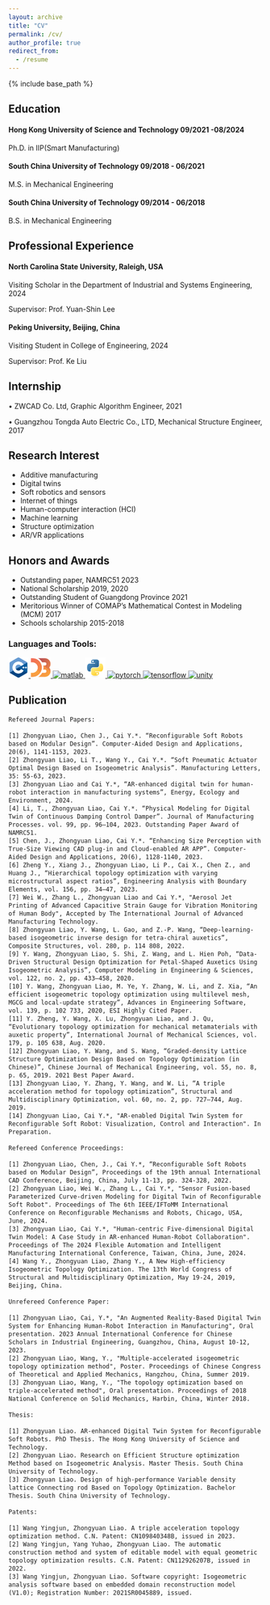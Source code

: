 ```yaml
---
layout: archive
title: "CV"
permalink: /cv/
author_profile: true
redirect_from:
  - /resume
---
```


{% include base_path %}

## Education
#### Hong Kong University of Science and Technology 09/2021 -08/2024
Ph.D. in IIP(Smart Manufacturing)

#### South China University of Technology	09/2018 - 06/2021

M.S. in Mechanical Engineering

#### South China University of Technology	09/2014 - 06/2018
B.S. in Mechanical Engineering

## Professional Experience

#### North Carolina State University, Raleigh, USA

Visiting Scholar in the Department of Industrial and Systems Engineering, 2024

Supervisor: Prof. Yuan-Shin Lee

#### Peking University, Beijing, China

Visiting Student in College of Engineering, 2024 

Supervisor: Prof. Ke Liu

## Internship

• ZWCAD Co. Ltd, Graphic Algorithm Engineer, 2021

• Guangzhou Tongda Auto Electric Co., LTD, Mechanical Structure Engineer, 2017

## Research Interest

- Additive manufacturing
- Digital twins 
- Soft robotics and sensors
- Internet of things
- Human-computer interaction (HCI)
- Machine learning
- Structure optimization
- AR/VR applications

## Honors and Awards

- Outstanding paper, NAMRC51 2023
- National Scholarship 2019, 2020
- Outstanding Student of Guangdong Province 2021
- Meritorious Winner of COMAP’s Mathematical Contest in Modeling (MCM) 2017
- Schools scholarship 2015-2018

<h3 align="left">Languages and Tools:</h3>
<p align="left"> <a href="https://www.w3schools.com/cpp/" target="_blank" rel="noreferrer"> <img src="https://raw.githubusercontent.com/devicons/devicon/master/icons/cplusplus/cplusplus-original.svg" alt="cplusplus" width="40" height="40"/> </a> <a href="https://d3js.org/" target="_blank" rel="noreferrer"> <img src="https://raw.githubusercontent.com/devicons/devicon/master/icons/d3js/d3js-original.svg" alt="d3js" width="40" height="40"/> </a> <a href="https://www.mathworks.com/" target="_blank" rel="noreferrer"> <img src="https://upload.wikimedia.org/wikipedia/commons/2/21/Matlab_Logo.png" alt="matlab" width="40" height="40"/> </a> <a href="https://www.python.org" target="_blank" rel="noreferrer"> <img src="https://raw.githubusercontent.com/devicons/devicon/master/icons/python/python-original.svg" alt="python" width="40" height="40"/> </a> <a href="https://pytorch.org/" target="_blank" rel="noreferrer"> <img src="https://www.vectorlogo.zone/logos/pytorch/pytorch-icon.svg" alt="pytorch" width="40" height="40"/> </a> <a href="https://www.tensorflow.org" target="_blank" rel="noreferrer"> <img src="https://www.vectorlogo.zone/logos/tensorflow/tensorflow-icon.svg" alt="tensorflow" width="40" height="40"/> </a> <a href="https://unity.com/" target="_blank" rel="noreferrer"> <img src="https://www.vectorlogo.zone/logos/unity3d/unity3d-icon.svg" alt="unity" width="40" height="40"/> </a> </p>

## Publication

```
Refereed Journal Papers:

[1] Zhongyuan Liao, Chen J., Cai Y.*. “Reconfigurable Soft Robots based on Modular Design”. Computer-Aided Design and Applications, 20(6), 1141-1153, 2023.
[2] Zhongyuan Liao, Li T., Wang Y., Cai Y.*. “Soft Pneumatic Actuator Optimal Design Based on Isogeometric Analysis”. Manufacturing Letters, 35: 55-63, 2023.
[3] Zhongyuan Liao and Cai Y.*, “AR-enhanced digital twin for human-robot interaction in manufacturing systems”, Energy, Ecology and Environment, 2024.
[4] Li, T., Zhongyuan Liao, Cai Y.*. “Physical Modeling for Digital Twin of Continuous Damping Control Damper”. Journal of Manufacturing Processes. vol. 99, pp. 96–104, 2023. Outstanding Paper Award of NAMRC51.
[5] Chen, J., Zhongyuan Liao, Cai Y.*. “Enhancing Size Perception with True-Size Viewing CAD plug-in and Cloud-enabled AR APP”. Computer-Aided Design and Applications, 20(6), 1128-1140, 2023.
[6] Zheng Y., Xiang J., Zhongyuan Liao, Li P., Cai X., Chen Z., and Huang J., “Hierarchical topology optimization with varying microstructural aspect ratios”, Engineering Analysis with Boundary Elements, vol. 156, pp. 34–47, 2023.
[7] Wei W., Zhang L., Zhongyuan Liao and Cai Y.*, "Aerosol Jet Printing of Advanced Capacitive Strain Gauge for Vibration Monitoring of Human Body", Accepted by The International Journal of Advanced Manufacturing Technology.
[8] Zhongyuan Liao, Y. Wang, L. Gao, and Z.-P. Wang, “Deep-learning-based isogeometric inverse design for tetra-chiral auxetics”, Composite Structures, vol. 280, p. 114 808, 2022.
[9] Y. Wang, Zhongyuan Liao, S. Shi, Z. Wang, and L. Hien Poh, “Data-Driven Structural Design Optimization for Petal-Shaped Auxetics Using Isogeometric Analysis”, Computer Modeling in Engineering & Sciences, vol. 122, no. 2, pp. 433–458, 2020.
[10] Y. Wang, Zhongyuan Liao, M. Ye, Y. Zhang, W. Li, and Z. Xia, “An efficient isogeometric topology optimization using multilevel mesh, MGCG and local-update strategy”, Advances in Engineering Software, vol. 139, p. 102 733, 2020, ESI Highly Cited Paper.
[11] Y. Zheng, Y. Wang, X. Lu, Zhongyuan Liao, and J. Qu, “Evolutionary topology optimization for mechanical metamaterials with auxetic property”, International Journal of Mechanical Sciences, vol. 179, p. 105 638, Aug. 2020.
[12] Zhongyuan Liao, Y. Wang, and S. Wang, “Graded-density Lattice Structure Optimization Design Based on Topology Optimization (in Chinese)”, Chinese Journal of Mechanical Engineering, vol. 55, no. 8, p. 65, 2019. 2021 Best Paper Award.
[13] Zhongyuan Liao, Y. Zhang, Y. Wang, and W. Li, “A triple acceleration method for topology optimization”, Structural and Multidisciplinary Optimization, vol. 60, no. 2, pp. 727–744, Aug. 2019.
[14] Zhongyuan Liao, Cai Y.*, "AR-enabled Digital Twin System for Reconfigurable Soft Robot: Visualization, Control and Interaction". In Preparation.

Refereed Conference Proceedings:

[1] Zhongyuan Liao, Chen, J., Cai Y.*, “Reconfigurable Soft Robots based on Modular Design”, Proceedings of the 19th annual International CAD Conference, Beijing, China, July 11-13, pp. 324-328, 2022.
[2] Zhongyuan Liao, Wei W., Zhang L., Cai Y.*, "Sensor Fusion-based Parameterized Curve-driven Modeling for Digital Twin of Reconfigurable Soft Robot". Proceedings of The 6th IEEE/IFToMM International Conference on Reconfigurable Mechanisms and Robots, Chicago, USA, June, 2024.
[3] Zhongyuan Liao, Cai Y.*, "Human-centric Five-dimensional Digital Twin Model: A Case Study in AR-enhanced Human-Robot Collaboration". Proceedings of The 2024 Flexible Automation and Intelligent Manufacturing International Conference, Taiwan, China, June, 2024.
[4] Wang Y., Zhongyuan Liao, Zhang Y., A New High-efficiency Isogeometric Topology Optimization. The 13th World Congress of Structural and Multidisciplinary Optimization, May 19-24, 2019, Beijing, China.

Unrefereed Conference Paper:

[1] Zhongyuan Liao, Cai, Y.*, "An Augmented Reality-Based Digital Twin System for Enhancing Human-Robot Interaction in Manufacturing", Oral presentation. 2023 Annual International Conference for Chinese Scholars in Industrial Engineering, Guangzhou, China, August 10-12, 2023.
[2] Zhongyuan Liao, Wang, Y., "Multiple-accelerated isogeometric topology optimization method", Poster. Proceedings of Chinese Congress of Theoretical and Applied Mechanics, Hangzhou, China, Summer 2019.
[3] Zhongyuan Liao, Wang, Y., "The topology optimization based on triple-accelerated method", Oral presentation. Proceedings of 2018 National Conference on Solid Mechanics, Harbin, China, Winter 2018.

Thesis:

[1] Zhongyuan Liao. AR-enhanced Digital Twin System for Reconfigurable Soft Robots. PhD Thesis. The Hong Kong University of Science and Technology.
[2] Zhongyuan Liao. Research on Efficient Structure optimization Method based on Isogeometric Analysis. Master Thesis. South China University of Technology.
[3] Zhongyuan Liao. Design of high-performance Variable density lattice Connecting rod Based on Topology Optimization. Bachelor Thesis. South China University of Technology.

Patents:

[1] Wang Yingjun, Zhongyuan Liao. A triple acceleration topology optimization method. C.N. Patent: CN109840348B, issued in 2023.
[2] Wang Yingjun, Yang Yuhao, Zhongyuan Liao. The automatic construction method and system of editable model with equal geometric topology optimization results. C.N. Patent: CN112926207B, issued in 2022.
[3] Wang Yingjun, Zhongyuan Liao. Software copyright: Isogeometric analysis software based on embedded domain reconstruction model (V1.0); Registration Number: 2021SR0045889, issued.

```
